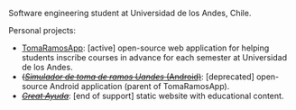 Software engineering student at Universidad de los Andes, Chile.

Personal projects:

- [TomaRamosApp](https://github.com/ifgarces/TomaRamosApp_rails): [active] open-source web application for helping students inscribe courses in advance for each semester at Universidad de los Andes.
- ~~([*Simulador de toma de ramos Uandes* (Android)](https://bit.ly/TomadorRamosUandes)~~: [deprecated] open-source Android application (parent of TomaRamosApp).
- ~~[*Great Ayuda*](http://www.g-ayuda.net)~~: [end of support] static website with educational content.
